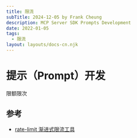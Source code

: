 ```yaml
---
title: 限流
subTitle: 2024-12-05 by Frank Cheung
description: MCP Server SDK Prompts Development
date: 2022-01-05
tags:
  - 限流
layout: layouts/docs-cn.njk
---
```

# 提示（Prompt）开发

限额限次

## 参考
- [rate-limit 渐进式限流工具](https://github.com/houbb/rate-limit)
